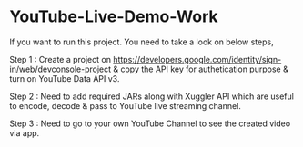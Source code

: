 # YouTube-Live-Demo-Work

If you want to run this project. You need to take a look on below steps,

Step 1 : Create a project on https://developers.google.com/identity/sign-in/web/devconsole-project & copy the API key for authetication purpose & turn on YouTube Data API v3.

Step 2 : Need to add required JARs along with Xuggler API which are useful to encode, decode & pass to YouTube live streaming channel.

Step 3 : Need to go to your own YouTube Channel to see the created video via app.
